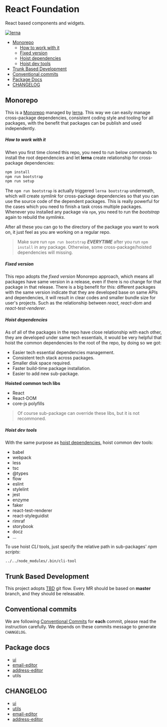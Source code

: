# React Foundation

React based components and widgets.

[![lerna](https://img.shields.io/badge/maintained%20with-lerna-cc00ff.svg)](https://lerna.js.org/)

* [Monorepo](#monorepo)
  - [How to work with it](#how-to-work-with-it)
  - [Fixed version](#fixed-version)
  - [Hoist dependencies](#hoist-dependencies)
  - [Hoist dev tools](#hoist-dev-tools)
* [Trunk Based Development](#trunk-based-development)
* [Conventional commits](#conventional-commits)
* [Package Docs](#package-docs)
* [CHANGELOG](#changelog)

## Monorepo

This is a [Monorepo](https://en.wikipedia.org/wiki/Monorepo) managed by [lerna](#https://github.com/lerna/lerna). This way we can easily manage cross-package dependencies, consistent coding style and tooling for all packages, with the benefit that packages can be publish and used independently.

##### How to work with it

When you first time cloned this repo, you need to run below commands to install the root dependencies and let **lerna** create relationship for cross-package dependencies:

```sh
npm install
npm run bootstrap
npm run setup
```

The `npm run bootstrap` is actually triggered `lerna bootstrap` underneath, which will create *symlink* for cross-package dependencies so that you can use the source code of the dependent packages. This is really powerful for the cases which you need to finish a task cross multiple packages. Whenever you installed any package via `npm`, you need to run the *bootstrap* again to rebuild the *symlinks*.

After all these you can go to the directory of the package you want to work on, it just feel as you are working on a regular repo.

> Make sure run `npm run bootstrap` ***EVERYTIME*** after you run `npm install` in any package. Otherwise, some cross-package/hoisted dependencies will missing.

##### Fixed version

This repo adopts the *fixed version* Monorepo approach, which means all packages have same version in a release, even if there is no change for that package in that release. There is a big benefit for this: different packages with the same version indicate that they are developed base on same APIs and dependencies, it will result in clear codes and smaller bundle size for user's projects. Such as the relationship between *react*, *react-dom* and *react-test-renderer*.

##### Hoist dependencies

As of all of the packages in the repo have close relationship with each other, they are developed under same tech essentials, it would be very helpful that hoist the common dependencies to the root of the repo, by doing so we got:

* Easier tech essential dependencies management.
* Consistent tech stack across packages.
* Smaller disk space required.
* Faster build-time package installation.
* Easier to add new sub-package.

**Hoisted common tech libs**

* React
* React-DOM
* core-js polyfills

> Of course sub-package can override these libs, but it is not recommoned.

##### Hoist dev tools

With the same purpose as [hoist dependencies](#hoist-dependencies), hoist common dev tools:

* babel
* webpack
* less
* tsc
* @types
* flow
* eslint
* stylelint
* jest
* enzyme
* faker
* react-test-renderer
* react-styleguidist
* rimraf
* storybook
* docz
* ...

To use hoist *CLI* tools, just specify the relative path in sub-packages' *npm scripts*:

```
../../node_modules/.bin/cli-tool
```

## Trunk Based Development

This project adopts [TBD](https://trunkbaseddevelopment.com/) git flow. Every MR should be based on **master** branch, and they should be releasable.

## Conventional commits

We are following [Conventional Commits](https://conventionalcommits.org/) for **each** commit, please read the instruction carefully. We depends on these commits message to generate `CHANGELOG`.

## Package docs

* [ui](http://fee-doc-01w.dev.activenetwork.com/ui)
* [email-editor](http://fee-doc-01w.dev.activenetwork.com/email-editor)
* [address-editor](http://fee-doc-01w.dev.activenetwork.com/address-editor)
* utils

## CHANGELOG

* [ui](./packages/ui/CHANGELOG.md)
* [utils](./packages/utils/CHANGELOG.md)
* [email-editor](./packages/email-editor/CHANGELOG.md)
* [address-editor](./packages/address-editor/CHANGELOG.md)
